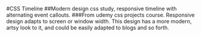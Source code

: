 #CSS Timeline
##Modern design css study, responsive timeline with alternating event callouts.
###From udemy css projects course.
Responsive design adapts to screen or window width. This design has a more modern, artsy look to it, and could be easily adapted to blogs and so forth.